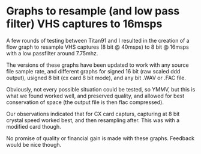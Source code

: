 # Graphs to resample (and low pass filter) VHS captures to 16msps


A few rounds of testing between Titan91 and I resulted in the creation of a flow graph to resample VHS captures (8 bit @ 40msps) to 8 bit @ 16msps with a low passfilter around 7.75mhz.

The versions of these graphs have been updated to work with any source file sample rate, and different graphs for signed 16 bit (raw scaled ddd output), usigned 8 bit (cx card 8 bit mode), and any bit .WAV or .FAC file. 

Obviously, not every possible situation could be tested, so YMMV, but this is what we found worked well, and preserved quality, and allowed for best conservation of space (the output file is then flac compressed).

Our observations indicated that for CX card capturs, capturing at 8 bit crystal speed worked best, and then resampling after. This was with a modified card though. 


No promise of quality or financial gain is made with these graphs. Feedback would be nice though.


